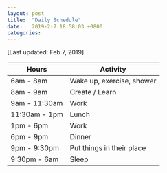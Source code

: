 ```yaml
---
layout: post
title:  "Daily Schedule"
date:   2019-2-7 18:58:03 +0800
categories: 
---
```

[Last updated: Feb 7, 2019]

| Hours | Activity |
| ------ | ------ |
| 6am - 8am | Wake up, exercise, shower |
| 8am - 9am | Create / Learn |
| 9am - 11:30am | Work |
| 11:30am - 1pm | Lunch |
| 1pm - 6pm | Work |
| 6pm - 9pm | Dinner |
| 9pm - 9:30pm | Put things in their place |
| 9:30pm - 6am | Sleep |
